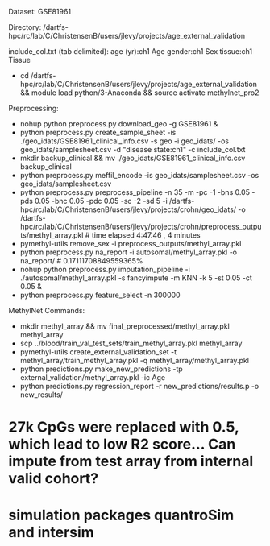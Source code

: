 Dataset: GSE81961

Directory: /dartfs-hpc/rc/lab/C/ChristensenB/users/jlevy/projects/age_external_validation

include_col.txt (tab delimited):
age (yr):ch1 Age
gender:ch1  Sex
tissue:ch1  Tissue

* cd /dartfs-hpc/rc/lab/C/ChristensenB/users/jlevy/projects/age_external_validation && module load python/3-Anaconda && source activate methylnet_pro2

Preprocessing:

* nohup python preprocess.py download_geo -g GSE81961 &
* python preprocess.py create_sample_sheet -is ./geo_idats/GSE81961_clinical_info.csv -s geo -i geo_idats/ -os geo_idats/samplesheet.csv -d "disease state:ch1" -c include_col.txt
* mkdir backup_clinical && mv ./geo_idats/GSE81961_clinical_info.csv backup_clinical
* python preprocess.py meffil_encode -is geo_idats/samplesheet.csv -os geo_idats/samplesheet.csv
* python preprocess.py preprocess_pipeline -n 35 -m  -pc -1 -bns 0.05 -pds 0.05 -bnc 0.05 -pdc 0.05 -sc -2 -sd 5 -i /dartfs-hpc/rc/lab/C/ChristensenB/users/jlevy/projects/crohn/geo_idats/ -o /dartfs-hpc/rc/lab/C/ChristensenB/users/jlevy/projects/crohn/preprocess_outputs/methyl_array.pkl # time elapsed 4:47.46 , 4 minutes
* pymethyl-utils remove_sex -i preprocess_outputs/methyl_array.pkl
* python preprocess.py na_report -i autosomal/methyl_array.pkl -o na_report/ # 0.17111708849559365%
* nohup python preprocess.py imputation_pipeline -i ./autosomal/methyl_array.pkl -s fancyimpute -m KNN -k 5 -st 0.05 -ct 0.05 &
* python preprocess.py feature_select -n 300000

MethylNet Commands:
* mkdir methyl_array && mv final_preprocessed/methyl_array.pkl methyl_array
* scp ../blood/train_val_test_sets/train_methyl_array.pkl methyl_array
* pymethyl-utils create_external_validation_set -t methyl_array/train_methyl_array.pkl -q methyl_array/methyl_array.pkl
* python predictions.py make_new_predictions -tp external_validation/methyl_array.pkl -ic Age
* python predictions.py regression_report -r new_predictions/results.p -o new_results/
# 27k CpGs were replaced with 0.5, which lead to low R2 score... Can impute from test array from internal valid cohort?
# simulation packages quantroSim and intersim
